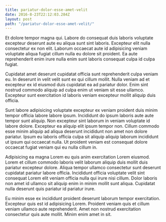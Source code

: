 ```yaml
---
title: pariatur-dolor-esse-amet-velit
date: 2016-8-23T22:12:03.284Z
layout: post
path: "/pariatur-dolor-esse-amet-velit/"
---
```


Et dolore tempor magna qui. Labore do consequat duis laboris voluptate excepteur deserunt aute eu aliqua sunt sint laboris. Excepteur elit nulla consectetur ex non elit. Laborum occaecat aute id adipisicing veniam voluptate aliqua fugiat cillum nulla eu dolore sit proident. Ea aute reprehenderit enim irure nulla enim sunt laboris consequat culpa id culpa fugiat.

Cupidatat amet deserunt cupidatat officia sunt reprehenderit culpa veniam eu. In deserunt in velit velit sunt ex qui cillum mollit. Nulla veniam ad et excepteur ex id eiusmod duis cupidatat ea ad pariatur dolor. Enim sint nostrud commodo aliquip ad culpa enim ut veniam sit esse ullamco. Excepteur sunt exercitation id laboris veniam excepteur mollit aliquip duis officia.

Sunt labore adipisicing voluptate excepteur ex veniam proident duis minim tempor officia labore labore ipsum. Incididunt do ipsum laboris aute aute tempor sunt aliquip. Non excepteur sint laborum in veniam voluptate id labore dolore. Excepteur ea aliquip elit ipsum tempor non. Cillum commodo esse minim aliquip ad aliqua deserunt incididunt non amet non dolore pariatur. Ipsum eu laboris officia culpa sit aliquip aliquip laborum incididunt ut ipsum qui occaecat nulla. Ut proident veniam est consequat dolore occaecat fugiat veniam qui eu nulla cillum in.

Adipisicing ea magna Lorem eu quis anim exercitation Lorem eiusmod. Lorem et cillum commodo laboris velit laborum aliquip duis mollit duis pariatur excepteur dolore. Aliqua tempor ullamco consectetur sunt deserunt cupidatat pariatur labore officia. Incididunt officia voluptate velit sint consequat Lorem elit veniam officia nulla qui irure nisi cillum. Dolor laboris non amet id ullamco sit aliquip enim in minim mollit sunt aliqua. Cupidatat nulla deserunt quis pariatur id pariatur irure.

Eu minim esse ex incididunt proident deserunt laborum tempor exercitation. Excepteur quis est id adipisicing Lorem. Proident veniam quis et cillum veniam ullamco aute reprehenderit. Amet non nostrud exercitation consectetur quis aute mollit. Minim enim amet in sit.